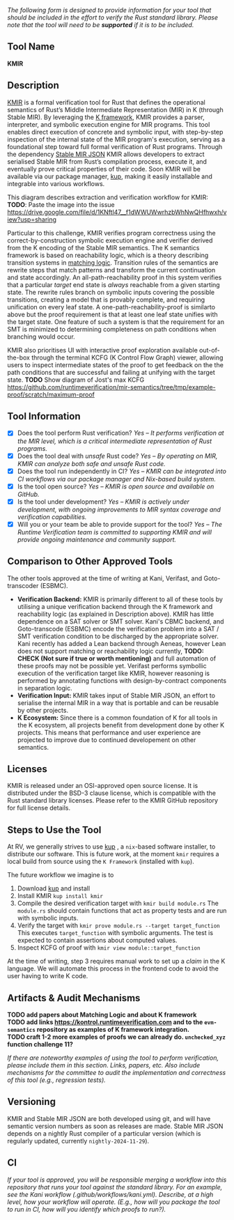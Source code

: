 _The following form is designed to provide information for your tool that should be included in the effort to verify the Rust standard library. Please note that the tool will need to be **supported** if it is to be included._

## Tool Name
**KMIR**

## Description
[KMIR](https://github.com/runtimeverification/mir-semantics) is a formal verification tool for Rust that defines the operational semantics of Rust’s Middle Intermediate Representation (MIR) in K (through Stable MIR). By leveraging the [K framework](https://kframework.org/), KMIR provides a parser, interpreter, and symbolic execution engine for MIR programs. This tool enables direct execution of concrete and symbolic input, with step-by-step inspection of the internal state of the MIR program's execution, serving as a foundational step toward full formal verification of Rust programs. Through the dependency [Stable MIR JSON](https://github.com/runtimeverification/stable-mir-json/) KMIR allows developers to extract serialised Stable MIR from Rust’s compilation process, execute it, and eventually prove critical properties of their code. Soon KMIR will be available via our package manager, [kup](https://github.com/runtimeverification/kup), making it easily installable and integrable into various workflows.

This diagram describes extraction and verification workflow for KMIR:
**TODO**: Paste the image into the issue https://drive.google.com/file/d/1KNftl47__f1dWWUWwrhzbWhNwQHfhwxh/view?usp=sharing

Particular to this challenge, KMIR verifies program correctness using the correct-by-construction symbolic execution engine and verifier derived from the K encoding of the Stable MIR semantics. The K semantics framework is based on reachability logic, which is a theory describing transition systems in [matching logic](http://www.matching-logic.org/). Transition rules of the semantics are rewrite steps that match patterns and transform the current continuation and state accordingly. An all-path-reachability proof in this system verifies that a particular _target_ end state is _always_ reachable from a given starting state. The rewrite rules branch on symbolic inputs covering the possible transitions, creating a model that is provably complete, and requiring unification on every leaf state. A one-path-reachability-proof is similarto above but the proof requirement is that at least one leaf state unifies with the target state. One feature of such a system is that the requirement for an SMT is minimized to determining completeness on path conditions when branching would occur.

KMIR also prioritises UI with interactive proof exploration available out-of-the-box through the terminal KCFG (K Control Flow Graph) viewer, allowing users to inspect intermediate states of the proof to get feedback on the the path conditions that are successful and failing at unifying with the target state.
**TODO** Show diagram of Jost's max KCFG https://github.com/runtimeverification/mir-semantics/tree/tmp/example-proof/scratch/maximum-proof

## Tool Information

* [x] Does the tool perform Rust verification? 
  *Yes – It performs verification at the MIR level, which is a critical intermediate representation of Rust programs.*
* [x] Does the tool deal with *unsafe* Rust code? 
  *Yes – By operating on MIR, KMIR can analyze both safe and unsafe Rust code.*
* [x] Does the tool run independently in CI? 
  *Yes – KMIR can be integrated into CI workflows via our package manager and Nix-based build system.*
* [x] Is the tool open source?
  *Yes – KMIR is open source and available on GitHub.*
* [x] Is the tool under development? 
  *Yes – KMIR is actively under development, with ongoing improvements to MIR syntax coverage and verification capabilities.*
* [x] Will you or your team be able to provide support for the tool?
  *Yes – The Runtime Verification team is committed to supporting KMIR and will provide ongoing maintenance and community support.*

## Comparison to Other Approved Tools
The other tools approved at the time of writing at Kani, Verifast, and Goto-transcoder (ESBMC).

- **Verification Backend:** KMIR is primarily different to all of these tools by utilising a unique verification backend through the K framework and reachability logic (as explained in Description above). KMIR has little dependence on a SAT solver or SMT solver. Kani's CBMC backend, and Goto-transcode (ESBMC) encode the verification problem into a SAT / SMT verification condition to be discharged by the appropriate solver. Kani recently has added a Lean backend through Aeneas, however Lean does not support matching or reachability logic currently, **TODO: CHECK (Not sure if true or worth mentioning)** and full automation of these proofs may not be possible yet. Verifast performs symbollic execution of the verification target like KMIR, however reasoning is performed by annotating functions with design-by-contract components in separation logic.
- **Verification Input:** KMIR takes input of Stable MIR JSON, an effort to serialise the internal MIR in a way that is portable and can be reusable by other projects.
- **K Ecosystem:** Since there is a common foundation of K for all tools in the K ecosystem, all projects benefit from development done by other K projects. This means that performance and user experience are projected to improve due to continued developement on other semantics. 

## Licenses
KMIR is released under an OSI-approved open source license. It is distributed under the BSD-3 clause license, which is compatible with the Rust standard library licenses. Please refer to the KMIR GitHub repository for full license details.

## Steps to Use the Tool

At RV, we generally strives to use [kup](https://github.com/runtimeverification/kup) , a `nix`-based software installer, to distribute our software.
This is future work, at the moment `kmir` requires a local build from source using the `K Framework` (installed with `kup`).

The future workflow we imagine is to
1. Download [kup](https://github.com/runtimeverification/kup) and install
2. Install KMIR `kup install kmir`
3. Compile the desired verification target with `kmir build module.rs`
   The `module.rs` should contain functions that act as property tests and are run with symbolic inputs.
4. Verify the target with `kmir prove module.rs --target target_function`
   This executes `target_function` with symbolic arguments. The test is expected to contain assertions about computed values.
5. Inspect KCFG of proof with `kmir view module::target_function`

At the time of writing, step 3 requires manual work to set up a _claim_ in the K language.
We will automate this process in the frontend code to avoid the user having to write K code.

## Artifacts & Audit Mechanisms

**TODO add papers about Matching Logic and about K framework**  
**TODO add links https://kontrol.runtimeverification.com and to the `evm-semantics` repository as examples of K framework integration.**  
**TODO craft 1-2 more examples of proofs we can already do. `unchecked_xyz` function challenge 11?**  

_If there are noteworthy examples of using the tool to perform verification, please include them in this section. Links, papers, etc._
_Also include mechanisms for the committee to audit the implementation and correctness of this tool (e.g., regression tests)._

## Versioning
KMIR and Stable MIR JSON are both developed using git, and will have semantic version numbers as soon as releases are made.
Stable MIR JSON depends on a nightly Rust compiler of a particular version (which is regularly updated, currently `nightly-2024-11-29`).

## CI
_If your tool is approved, you will be responsible merging a workflow into this repository that runs your tool against the standard library. For an example, see the Kani workflow (.github/workflows/kani.yml). Describe, at a high level, how your workflow will operate. (E.g., how will you package the tool to run in CI, how will you identify which proofs to run?)._
